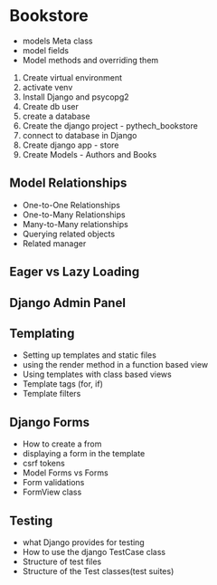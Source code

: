 # Bookstore

- models Meta class 
- model fields 
- Model methods and overriding them

1. Create virtual environment
2. activate venv
3. Install Django and psycopg2
4. Create db user 
5. create a database
6. Create the django project - pythech_bookstore
7. connect to database in Django
8. Create django app - store
9. Create Models - Authors and Books

## Model Relationships

- One-to-One Relationships
- One-to-Many Relationships
- Many-to-Many relationships
- Querying related objects
- Related manager

## Eager vs Lazy Loading

## Django Admin Panel

## Templating

- Setting up templates and static files
- using the render method in a function based view
- Using templates with class based views
- Template tags (for, if)
- Template filters

## Django Forms

- How to create a from
- displaying a form in the template
- csrf tokens
- Model Forms vs Forms
- Form validations
- FormView class

## Testing

- what Django provides for testing
- How to use the django TestCase class
- Structure of test files
- Structure of the Test classes(test suites)
